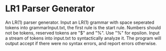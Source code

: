 # LR1 Parser Generator
An LR(1) parser generator. Input an LR(1) grammar with space seperated tokens into grammarInput.txt, the first rule is the start rule. Numbers should not be tokens, reserved tokens are "$" and "%". Use "%" for epsilon. Input a stream of tokens into input.txt to syntactically analyze it. The program will output accept if there were no syntax errors, and report errors otherwise.
